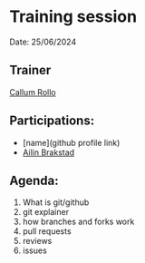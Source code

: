 # Training session

Date: 25/06/2024

## Trainer
[Callum Rollo](https://github.com/callumrollo)

## Participations: 
- [name](github profile link)
- [Ailin Brakstad](https://github.com/abr099)

## Agenda:
1. What is git/github
2. git explainer
3. how branches and forks work
4. pull requests
5. reviews
6. issues
